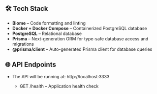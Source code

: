 ## 🛠️ Tech Stack

- **Biome** – Code formatting and linting
- **Docker + Docker Compose** – Containerized PostgreSQL database
- **PostgreSQL** – Relational database
- **Prisma** – Next-generation ORM for type-safe database access and migrations
- **@prisma/client** – Auto-generated Prisma client for database queries

## 🌐 API Endpoints

- The API will be running at: http://localhost:3333

  - GET /health – Application health check
